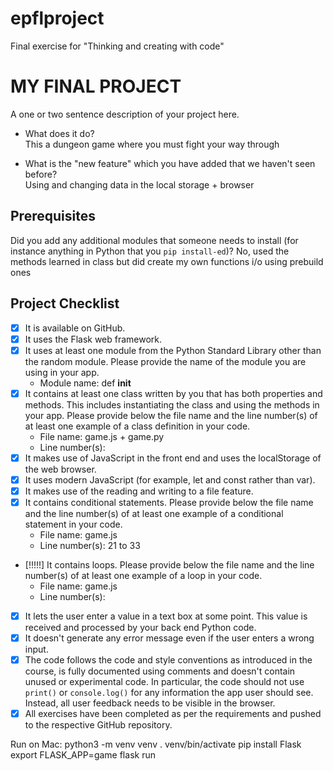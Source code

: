 # epflproject
Final exercise for "Thinking and creating with code"


# MY FINAL PROJECT
A one or two sentence description of your project here.

- What does it do?  
  This a dungeon game where you must fight your way through

- What is the "new feature" which you have added that we haven't seen before?  
  Using and changing data in the local storage + browser

## Prerequisites
Did you add any additional modules that someone needs to install (for instance anything in Python that you `pip install-ed`)? 
No, used the methods learned in class but did create my own functions i/o using prebuild ones

## Project Checklist
- [x] It is available on GitHub.
- [x] It uses the Flask web framework.
- [x] It uses at least one module from the Python Standard Library other than the random module.
  Please provide the name of the module you are using in your app.
  - Module name: def __init__
- [x] It contains at least one class written by you that has both properties and methods.
  This includes instantiating the class and using the methods in your app.
  Please provide below the file name and the line number(s) of at least one example of a class definition in your code.
  - File name: game.js + game.py
  - Line number(s):
- [x] It makes use of JavaScript in the front end and uses the localStorage of the web browser.
- [x] It uses modern JavaScript (for example, let and const rather than var).
- [x] It makes use of the reading and writing to a file feature.
- [x] It contains conditional statements. Please provide below the file name and the line number(s) of at least
  one example of a conditional statement in your code. 
  - File name: game.js
  - Line number(s): 21 to 33
- [!!!!!] It contains loops. Please provide below the file name and the line number(s) of at least
  one example of a loop in your code.
  - File name: game.js
  - Line number(s): 
- [x] It lets the user enter a value in a text box at some point.
  This value is received and processed by your back end Python code.
- [x] It doesn't generate any error message even if the user enters a wrong input.
- [x] The code follows the code and style conventions as introduced in the course, is fully documented using comments and doesn't contain unused or experimental code. 
  In particular, the code should not use `print()` or `console.log()` for any information the app user should see. Instead, all user feedback needs to be visible in the browser.  
- [x] All exercises have been completed as per the requirements and pushed to the respective GitHub repository.

Run on Mac:
python3 -m venv venv
. venv/bin/activate
pip install Flask
export FLASK_APP=game
flask run